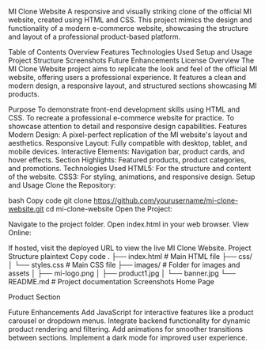 MI Clone Website
A responsive and visually striking clone of the official MI website, created using HTML and CSS. This project mimics the design and functionality of a modern e-commerce website, showcasing the structure and layout of a professional product-based platform.

Table of Contents
Overview
Features
Technologies Used
Setup and Usage
Project Structure
Screenshots
Future Enhancements
License
Overview
The MI Clone Website project aims to replicate the look and feel of the official MI website, offering users a professional experience. It features a clean and modern design, a responsive layout, and structured sections showcasing MI products.

Purpose
To demonstrate front-end development skills using HTML and CSS.
To recreate a professional e-commerce website for practice.
To showcase attention to detail and responsive design capabilities.
Features
Modern Design:
A pixel-perfect replication of the MI website's layout and aesthetics.
Responsive Layout:
Fully compatible with desktop, tablet, and mobile devices.
Interactive Elements:
Navigation bar, product cards, and hover effects.
Section Highlights:
Featured products, product categories, and promotions.
Technologies Used
HTML5: For the structure and content of the website.
CSS3: For styling, animations, and responsive design.
Setup and Usage
Clone the Repository:

bash
Copy code
git clone https://github.com/yourusername/mi-clone-website.git
cd mi-clone-website
Open the Project:

Navigate to the project folder.
Open index.html in your web browser.
View Online:

If hosted, visit the deployed URL to view the live MI Clone Website.
Project Structure
plaintext
Copy code
.
├── index.html           # Main HTML file
├── css/
│   └── styles.css       # Main CSS file
├── images/              # Folder for images and assets
│   ├── mi-logo.png
│   ├── product1.jpg
│   └── banner.jpg
└── README.md            # Project documentation
Screenshots
Home Page

Product Section

Future Enhancements
Add JavaScript for interactive features like a product carousel or dropdown menus.
Integrate backend functionality for dynamic product rendering and filtering.
Add animations for smoother transitions between sections.
Implement a dark mode for improved user experience.
